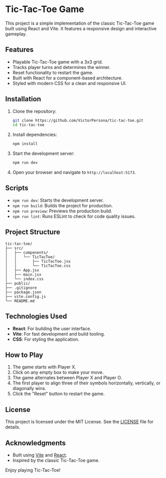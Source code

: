 # Tic-Tac-Toe Game

This project is a simple implementation of the classic Tic-Tac-Toe game built using React and Vite. It features a responsive design and interactive gameplay.

## Features

- Playable Tic-Tac-Toe game with a 3x3 grid.
- Tracks player turns and determines the winner.
- Reset functionality to restart the game.
- Built with React for a component-based architecture.
- Styled with modern CSS for a clean and responsive UI.

## Installation

1. Clone the repository:
    ```bash
    git clone https://github.com/VictorPersona/tic-tac-toe.git
    cd tic-tac-toe
    ```

2. Install dependencies:
    ```bash
    npm install
    ```

3. Start the development server:
    ```bash
    npm run dev
    ```

4. Open your browser and navigate to `http://localhost:5173`.

## Scripts

- `npm run dev`: Starts the development server.
- `npm run build`: Builds the project for production.
- `npm run preview`: Previews the production build.
- `npm run lint`: Runs ESLint to check for code quality issues.

## Project Structure

```
tic-tac-toe/
├── src/
│   ├── components/
│   │   └── TicTacToe/
│   │       ├── TicTacToe.jsx
│   │       └── TicTacToe.css
│   ├── App.jsx
│   ├── main.jsx
│   └── index.css
├── public/
├── .gitignore
├── package.json
├── vite.config.js
└── README.md
```

## Technologies Used

- **React**: For building the user interface.
- **Vite**: For fast development and build tooling.
- **CSS**: For styling the application.

## How to Play

1. The game starts with Player X.
2. Click on any empty box to make your move.
3. The game alternates between Player X and Player O.
4. The first player to align three of their symbols horizontally, vertically, or diagonally wins.
5. Click the "Reset" button to restart the game.

## License

This project is licensed under the MIT License. See the [LICENSE](LICENSE) file for details.

## Acknowledgments

- Built using [Vite](https://vitejs.dev/) and [React](https://reactjs.org/).
- Inspired by the classic Tic-Tac-Toe game.

Enjoy playing Tic-Tac-Toe!
